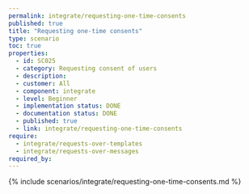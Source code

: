 ```yaml
---
permalink: integrate/requesting-one-time-consents
published: true
title: "Requesting one-time consents"
type: scenario
toc: true
properties:
  - id: SC025
  - category: Requesting consent of users
  - description:
  - customer: All
  - component: integrate
  - level: Beginner
  - implementation status: DONE
  - documentation status: DONE
  - published: true
  - link: integrate/requesting-one-time-consents
require:
  - integrate/requests-over-templates
  - integrate/requests-over-messages
required_by:
---
```


{% include scenarios/integrate/requesting-one-time-consents.md %}
